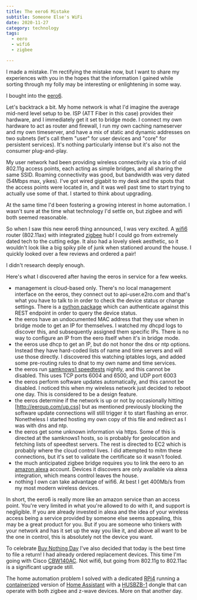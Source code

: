 ```yaml
---
title: The eero6 Mistake
subtitle: Someone Else's WiFi
date: 2020-11-27
category: technology
tags:
  - eero
  - wifi6
  - zigbee

---
```


I made a mistake. I'm rectifying the mistake now, but I want to share
my experiences with you in the hopes that the information I gained
while sorting through my folly may be interesting or enlightening in
some way.

I bought into the [eero6].

[eero6]: https://eero.com/shop/eero-6

<!-- more -->

Let's backtrack a bit. My home network is what I'd imagine the average
mid-nerd level setup to be. ISP (ATT Fiber in this case) provides
their hardware, and I immediately get it set to bridge mode. I connect
my own hardware to act as router and firewall, I run my own caching
nameserver and my own timeserver, and have a mix of static and dynamic
addresses on two subnets (let's call them "user" for user devices and
"core" for persistent services). It's nothing particularly intense but
it's also not the consumer plug-and-play.

My user network had been providing wireless connectivity via a trio of
old 802.11g access points, each acting as simple bridges, and all
sharing the same SSID. Roaming connectivity was good, but bandwidth
was very dated (54Mbps max, yikes). I've got wired gigabit to my desk
and the spots that the access points were located in, and it was well
past time to start trying to actually use some of that. I started to
think about upgrading.

At the same time I'd been fostering a growing interest in home
automation. I wasn't sure at the time what technology I'd settle on,
but zigbee and wifi both seemed reasonable.

So when I saw this new eero6 thing announced, I was very excited. A
[wifi6] router (802.11ax) with integrated [zigbee] hub! I could go from
extremely dated tech to the cutting edge. It also had a lovely sleek
aesthetic, so it wouldn't look like a big spiky pile of junk when
stationed around the house. I quickly looked over a few reviews and
ordered a pair!

[wifi6]: https://www.cisco.com/c/en/us/products/collateral/wireless/nb-06-preparing-for-wifi-6-ebook-cte-en.html
[zigbee]: https://zigbeealliance.org/

I didn't research deeply enough.

Here's what I discovered after having the eeros in service for a few
weeks.

* management is cloud-based only. There's no local management
  interface on the eeros, they connect out to api-user.e2ro.com and
  that's what you have to talk to in order to check the device status
  or change settings. There is a [python package] which can
  authenticate against this REST endpoint in order to query the device
  status.
* the eeros have an undocumented MAC address that they use when in
  bridge mode to get an IP for themselves. I watched my dhcpd logs to
  discover this, and subsequently assigned them specific IPs. There is
  no way to configure an IP from the eero itself when it's in bridge
  mode.
* the eeros use dhcp to get an IP, but do not honor the dns or ntp
  options. Instead they have hard-coded lists of name and time servers
  and will use those directly. I discovered this watching iptables
  logs, and added some pre-routing rules to dnat to my own name and
  time services.
* the eeros run [samknows1 speedtests] nightly, and this cannot be
  disabled. This uses TCP ports 6004 and 6500, and UDP port 6003
* the eeros perform software updates automatically, and this cannot be
  disabled. I noticed this when my wireless network just decided to
  reboot one day. This is considered to be a design feature.
* the eeros determine if the network is up or not by occasionally
  hitting [http://eeroup.com/up.css] but as mentioned previously
  blocking the software update connections will still trigger it to
  start flashing an error. Nonetheless I started hosting my own copy
  of this file and redirect as I was with dns and ntp.
* the eeros get some unknown information via https. Some of this is
  directed at the samknows1 hosts, so is probably for geolocation and
  fetching lists of speedtest servers. The rest is directed to EC2
  which is probably where the cloud control lives. I did attempted to
  mitm these connections, but it's set to validate the certificate so
  it wasn't fooled.
* the much anticipated zigbee bridge requires you to link the eero to
  an [amazon alexa] account. Devices it discovers are only available via
  alexa integration, which means control leaves the house.
* nothing I own can take advantage of wifi6. At best I get 400Mb/s
  from my most modern wireless devices.

[python package]: https://github.com/343max/eero-client
[samknows1 speedtests]: https://samknows.com/technology/tests/speed-tests
[amazon alexa]: https://alexa.amazon.com/

In short, the eero6 is really more like an amazon service than an
access point. You're very limited in what you're allowed to do with
it, and support is negligible. If you are already invested in alexa
and the idea of your wireless access being a service provided by
someone else seems appealing, this may be a great product for you. But
if you are someone who tinkers with your network and has it set up the
way you like it, and above all want to be the one in control, this is
absolutely not the device you want.

To celebrate [Buy Nothing Day] I've also decided that today is the best
time to file a return! I had already ordered replacement devices. This
time I'm going with Cisco [CBW140AC]. Not wifi6, but going from 802.11g
to 802.11ac is a significant upgrade still.

[Buy Nothing Day]: https://en.wikipedia.org/wiki/Buy_Nothing_Day
[CBW140AC]: https://amzn.to/36b0jBk

The home automation problem I solved with a dedicated [RPi4] running a
[containerized] version of [Home Assistant] with a [HUSBZB-1] dongle that
can operate with both zigbee and z-wave devices. More on that another day.

[RPi4]: https://amzn.to/3fTgpTH
[containerized]: https://hub.docker.com/r/homeassistant/raspberrypi4-64-homeassistant
[Home Assistant]: https://www.home-assistant.io/getting-started/
[HUSBZB-1]: https://amzn.to/3fIiBNu
